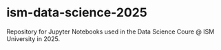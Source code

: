 # ism-data-science-2025
Repository for Jupyter Notebooks used in the Data Science Coure @ ISM University in 2025.
